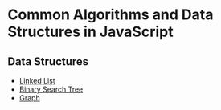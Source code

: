 # Common Algorithms and Data Structures in JavaScript

## Data Structures

* [Linked List](data-structures/linked-list)
* [Binary Search Tree](data-structures/bst)
* [Graph](data-structures/graph)
